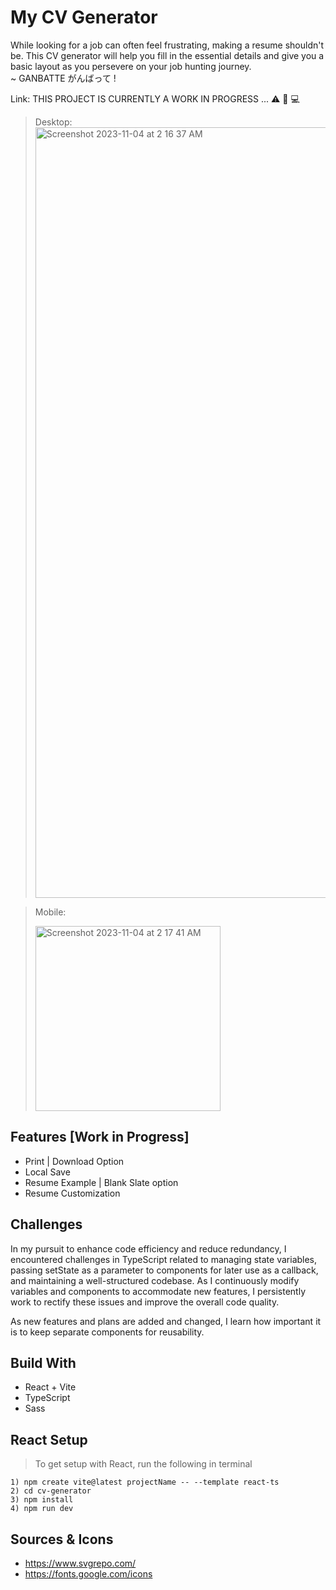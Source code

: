 # My CV Generator
While looking for a job can often feel frustrating, making a resume shouldn't be. This CV generator will help you fill in the essential details and give you a basic layout as you persevere on your job hunting journey. <br>
~ GANBATTE がんばって !

Link: THIS PROJECT IS CURRENTLY A WORK IN PROGRESS ... ⚠️ 📝 💻

> Desktop:
> <img width="1233" alt="Screenshot 2023-11-04 at 2 16 37 AM" src="https://github.com/NovaCat35/cv-generator/assets/54908064/21a4e8f7-d0e5-491f-a2e9-d79eaa9eb25f">

> Mobile:
> 
> <img width="296" alt="Screenshot 2023-11-04 at 2 17 41 AM" src="https://github.com/NovaCat35/cv-generator/assets/54908064/951ca873-c7cd-4757-a251-4989d8670887">


## Features [Work in Progress]
 - Print | Download Option
 - Local Save
 - Resume Example | Blank Slate option
 - Resume Customization

## Challenges
In my pursuit to enhance code efficiency and reduce redundancy, I encountered challenges in TypeScript related to managing state variables, passing setState as a parameter to components for later use as a callback, and maintaining a well-structured codebase. As I continuously modify variables and components to accommodate new features, I persistently work to rectify these issues and improve the overall code quality.

As new features and plans are added and changed, I learn how important it is to keep separate components for reusability. 

## Build With
 - React + Vite
 - TypeScript
 - Sass

## React Setup
> To get setup with React, run the following in terminal
```
1) npm create vite@latest projectName -- --template react-ts
2) cd cv-generator
3) npm install
4) npm run dev
```

## Sources & Icons
 - https://www.svgrepo.com/
 - https://fonts.google.com/icons
